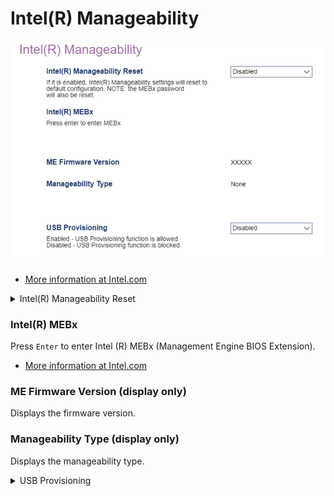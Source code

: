 # Intel(R) Manageability #

![](./img/thinkcentre_intel_r_manageability.png)

 - [More information at Intel.com](https://software.intel.com/sites/manageability/AMT_Implementation_and_Reference_Guide/default.htm)

<details><summary>Intel(R) Manageability Reset</summary>

Return Intel(R) Manageability settings to default configuration.

Options:

1. **Enabled** - Default.
2. Disabled.

!> the MEBx password will also be reset.


</details>

### Intel(R) MEBx ###

Press `Enter` to enter Intel (R) MEBx (Management Engine BIOS Extension).

 - [More information at Intel.com](https://www.intel.com/content/www/us/en/support/articles/000020917/software/manageability-products.html)

### ME Firmware Version (display only) ###

Displays the firmware version.

### Manageability Type (display only) ###

Displays the manageability type.


</details>

<details><summary>USB Provisioning</summary>

Options:

1.  **Enabled** - Default.
2.  Disabled - disables USB provisioning.

| WMI Setting name | Values | Locked by SVP |
|:---|:---|:---|
| USBProvisioning | Disabled, Enabled | yes |


</details>
